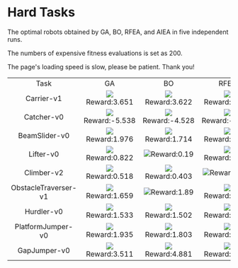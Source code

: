 
# Hard Tasks

The optimal robots obtained by GA, BO, RFEA, and AIEA in five independent runs.

The numbers of expensive fitness evaluations is set as 200.

The page's loading speed is slow, please be patient. Thank you!

<table>
<tr>
<td><center>Task</center></td>
<td><center>GA</center></td>
<td><center>BO</center></td>
<td><center>RFEA</center></td>
<td><center>AIEA</center></td>
</tr>
<tr>
<td><center>Carrier-v1</center></td>
<td><center><img src="https://github.com/shuleiLiu/AIEA-GIF/blob/main/gif/ga_Carrier-v1_3.651.gif" />Reward:3.651</center></td>
<td><center><img src="https://github.com/shuleiLiu/AIEA-GIF/blob/main/gif/bo_Carrier-v1_3.622.gif" />Reward:3.622</center></td>
<td><center><img src="https://github.com/shuleiLiu/AIEA-GIF/blob/main/gif/rfea_Carrier-v1_3.647.gif" />Reward:3.647</center></td>
<td><center><img src="https://github.com/shuleiLiu/AIEA-GIF/blob/main/gif/aiea_Carrier-v1_3.682.gif" />Reward:3.682</center></td>
</tr>
<tr>
<td><center>Catcher-v0</center></td>
<td><center><img src="https://github.com/shuleiLiu/AIEA-GIF/blob/main/gif/ga_Catcher-v0_-5.538.gif" />Reward:-5.538</center></td>
<td><center><img src="https://github.com/shuleiLiu/AIEA-GIF/blob/main/gif/bo_Catcher-v0_-4.528.gif" />Reward:-4.528</center></td>
<td><center><img src="https://github.com/shuleiLiu/AIEA-GIF/blob/main/gif/rfea_Catcher-v0_-4.106.gif" />Reward:-4.106</center></td>
<td><center><img src="https://github.com/shuleiLiu/AIEA-GIF/blob/main/gif/aiea_Catcher-v0_0.333.gif" />Reward:0.333</center></td>
</tr>
<tr>
<td><center>BeamSlider-v0</center></td>
<td><center><img src="https://github.com/shuleiLiu/AIEA-GIF/blob/main/gif/ga_BeamSlider-v0_1.976.gif" />Reward:1.976</center></td>
<td><center><img src="https://github.com/shuleiLiu/AIEA-GIF/blob/main/gif/bo_BeamSlider-v0_1.714.gif" />Reward:1.714</center></td>
<td><center><img src="https://github.com/shuleiLiu/AIEA-GIF/blob/main/gif/rfea_BeamSlider-v0_2.593.gif" />Reward:2.593</center></td>
<td><center><img src="https://github.com/shuleiLiu/AIEA-GIF/blob/main/gif/aiea_BeamSlider-v0_2.639.gif" />Reward:2.639</center></td>
</tr>
<tr>
<td><center>Lifter-v0</center></td>
<td><center><img src="https://github.com/shuleiLiu/AIEA-GIF/blob/main/gif/ga_Lifter-v0_0.822.gif" />Reward:0.822</center></td>
<td><center><img src="https://github.com/shuleiLiu/AIEA-GIF/blob/main/gif/bo_Lifter-v0_0.19.gif" />Reward:0.19</center></td>
<td><center><img src="https://github.com/shuleiLiu/AIEA-GIF/blob/main/gif/rfea_Lifter-v0_1.382.gif" />Reward:1.382</center></td>
<td><center><img src="https://github.com/shuleiLiu/AIEA-GIF/blob/main/gif/aiea_Lifter-v0_1.532.gif" />Reward:1.532</center></td>
</tr>
<tr>
<td><center>Climber-v2</center></td>
<td><center><img src="https://github.com/shuleiLiu/AIEA-GIF/blob/main/gif/ga_Climber-v2_0.518.gif" />Reward:0.518</center></td>
<td><center><img src="https://github.com/shuleiLiu/AIEA-GIF/blob/main/gif/bo_Climber-v2_0.403.gif" />Reward:0.403</center></td>
<td><center><img src="https://github.com/shuleiLiu/AIEA-GIF/blob/main/gif/rfea_Climber-v2_0.53.gif" />Reward:0.53</center></td>
<td><center><img src="https://github.com/shuleiLiu/AIEA-GIF/blob/main/gif/aiea_Climber-v2_0.612.gif" />Reward:0.612</center></td>
</tr>
<tr>
<td><center>ObstacleTraverser-v1</center></td>
<td><center><img src="https://github.com/shuleiLiu/AIEA-GIF/blob/main/gif/ga_ObstacleTraverser-v1_1.659.gif" />Reward:1.659</center></td>
<td><center><img src="https://github.com/shuleiLiu/AIEA-GIF/blob/main/gif/bo_ObstacleTraverser-v1_1.89.gif" />Reward:1.89</center></td>
<td><center><img src="https://github.com/shuleiLiu/AIEA-GIF/blob/main/gif/rfea_ObstacleTraverser-v1_2.274.gif" />Reward:2.274</center></td>
<td><center><img src="https://github.com/shuleiLiu/AIEA-GIF/blob/main/gif/aiea_ObstacleTraverser-v1_1.722.gif" />Reward:1.722</center></td>
</tr>
<tr>
<td><center>Hurdler-v0</center></td>
<td><center><img src="https://github.com/shuleiLiu/AIEA-GIF/blob/main/gif/ga_Hurdler-v0_1.533.gif" />Reward:1.533</center></td>
<td><center><img src="https://github.com/shuleiLiu/AIEA-GIF/blob/main/gif/bo_Hurdler-v0_1.502.gif" />Reward:1.502</center></td>
<td><center><img src="https://github.com/shuleiLiu/AIEA-GIF/blob/main/gif/rfea_Hurdler-v0_1.488.gif" />Reward:1.488</center></td>
<td><center><img src="https://github.com/shuleiLiu/AIEA-GIF/blob/main/gif/aiea_Hurdler-v0_1.966.gif" />Reward:1.966</center></td>
</tr>
<tr>
<td><center>PlatformJumper-v0</center></td>
<td><center><img src="https://github.com/shuleiLiu/AIEA-GIF/blob/main/gif/ga_PlatformJumper-v0_1.935.gif" />Reward:1.935</center></td>
<td><center><img src="https://github.com/shuleiLiu/AIEA-GIF/blob/main/gif/bo_PlatformJumper-v0_1.803.gif" />Reward:1.803</center></td>
<td><center><img src="https://github.com/shuleiLiu/AIEA-GIF/blob/main/gif/rfea_PlatformJumper-v0_2.033.gif" />Reward:2.033</center></td>
<td><center><img src="https://github.com/shuleiLiu/AIEA-GIF/blob/main/gif/aiea_PlatformJumper-v0_2.265.gif" />Reward:2.265</center></td>
</tr>
<tr>
<td><center>GapJumper-v0</center></td>
<td><center><img src="https://github.com/shuleiLiu/AIEA-GIF/blob/main/gif/ga_GapJumper-v0_3.511.gif" />Reward:3.511</center></td>
<td><center><img src="https://github.com/shuleiLiu/AIEA-GIF/blob/main/gif/bo_GapJumper-v0_4.881.gif" />Reward:4.881</center></td>
<td><center><img src="https://github.com/shuleiLiu/AIEA-GIF/blob/main/gif/rfea_GapJumper-v0_4.217.gif" />Reward:4.217</center></td>
<td><center><img src="https://github.com/shuleiLiu/AIEA-GIF/blob/main/gif/aiea_GapJumper-v0_7.331.gif" />Reward:7.331</center></td>
</tr>
</table>
